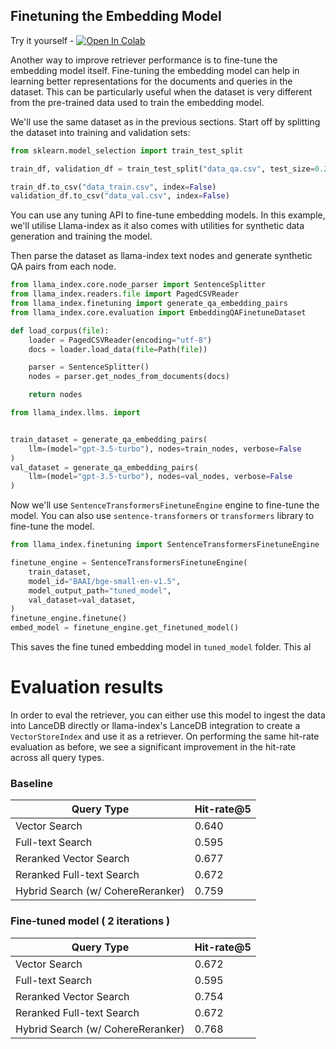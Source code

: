## Finetuning the Embedding Model
Try it yourself - <a href="https://colab.research.google.com/github/lancedb/lancedb/blob/main/docs/src/notebooks/embedding_tuner.ipynb"><img src="https://colab.research.google.com/assets/colab-badge.svg" alt="Open In Colab"></a><br/>

Another way to improve retriever performance is to fine-tune the embedding model itself. Fine-tuning the embedding model can help in learning better representations for the documents and queries in the dataset. This can be particularly useful when the dataset is very different from the pre-trained data used to train the embedding model.

We'll use the same dataset as in the previous sections. Start off by splitting the dataset into training and validation sets:
```python
from sklearn.model_selection import train_test_split

train_df, validation_df = train_test_split("data_qa.csv", test_size=0.2, random_state=42)

train_df.to_csv("data_train.csv", index=False)
validation_df.to_csv("data_val.csv", index=False)
```

You can use any tuning API to fine-tune embedding models. In this example, we'll utilise Llama-index as it also comes with utilities for synthetic data generation and training the model. 


Then parse the dataset as llama-index text nodes and generate synthetic QA pairs from each node.
```python
from llama_index.core.node_parser import SentenceSplitter
from llama_index.readers.file import PagedCSVReader
from llama_index.finetuning import generate_qa_embedding_pairs
from llama_index.core.evaluation import EmbeddingQAFinetuneDataset

def load_corpus(file):
    loader = PagedCSVReader(encoding="utf-8")
    docs = loader.load_data(file=Path(file))

    parser = SentenceSplitter()
    nodes = parser.get_nodes_from_documents(docs)

    return nodes

from llama_index.llms. import 


train_dataset = generate_qa_embedding_pairs(
    llm=(model="gpt-3.5-turbo"), nodes=train_nodes, verbose=False
)
val_dataset = generate_qa_embedding_pairs(
    llm=(model="gpt-3.5-turbo"), nodes=val_nodes, verbose=False
)
```

Now we'll use `SentenceTransformersFinetuneEngine` engine to fine-tune the model. You can also use `sentence-transformers` or `transformers` library to fine-tune the model. 

```python
from llama_index.finetuning import SentenceTransformersFinetuneEngine

finetune_engine = SentenceTransformersFinetuneEngine(
    train_dataset,
    model_id="BAAI/bge-small-en-v1.5",
    model_output_path="tuned_model",
    val_dataset=val_dataset,
)
finetune_engine.finetune()
embed_model = finetune_engine.get_finetuned_model()
```
This saves the fine tuned embedding model in `tuned_model` folder. This al

# Evaluation results
In order to eval the retriever, you can either use this model to ingest the data into LanceDB directly or llama-index's LanceDB integration to create a `VectorStoreIndex` and use it as a retriever. 
On performing the same hit-rate evaluation as before, we see a significant improvement in the hit-rate across all query types.

### Baseline
| Query Type | Hit-rate@5 |
| --- | --- |
| Vector Search | 0.640 |
| Full-text Search | 0.595 |
| Reranked Vector Search | 0.677 |
| Reranked Full-text Search | 0.672 |
| Hybrid Search (w/ CohereReranker) | 0.759|

### Fine-tuned model ( 2 iterations )
| Query Type | Hit-rate@5 |
| --- | --- |
| Vector Search | 0.672 |
| Full-text Search | 0.595 |
| Reranked Vector Search | 0.754 |
| Reranked Full-text Search | 0.672|
| Hybrid Search (w/ CohereReranker) | 0.768 |
